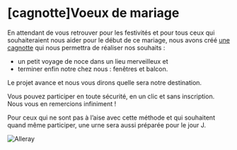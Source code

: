 # [cagnotte]Voeux de mariage

En attendant de vous retrouver pour les festivités et pour tous ceux qui souhaiteraient nous aider pour le début de ce mariage, nous avons créé [une cagnotte](https://morning.com/c/uKHxtc/Mariage-Evan-and-Flora) qui nous permettra de réaliser nos souhaits :
* un petit voyage de noce dans un lieu merveilleux et
* terminer enfin notre chez nous : fenêtres et balcon.

Le projet avance et nous vous dirons quelle sera notre destination.

Vous pouvez participer en toute sécurité, en un clic et sans inscription. Nous vous en remercions infiniment !

Pour ceux qui ne sont pas à l’aise avec cette méthode et qui souhaitent quand même participer, une urne sera aussi préparée pour le jour J.

![Alleray](public/image/sticker-poster-plage-paradisiaque-ambiance-sticker-col-RJ004-rendu.jpg)
